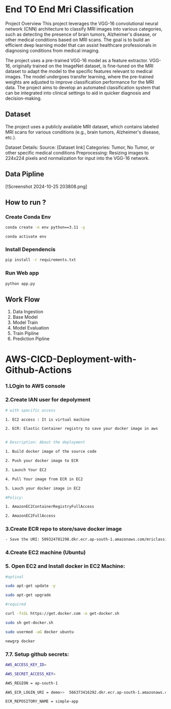 # End TO End Mri Classification 
Project Overview
This project leverages the VGG-16 convolutional neural network (CNN) architecture to classify MRI images into various categories, such as detecting the presence of brain tumors, Alzheimer's disease, or other medical conditions based on MRI scans. The goal is to build an efficient deep learning model that can assist healthcare professionals in diagnosing conditions from medical imaging.

The project uses a pre-trained VGG-16 model as a feature extractor. VGG-16, originally trained on the ImageNet dataset, is fine-tuned on the MRI dataset to adapt the model to the specific features relevant to medical images. The model undergoes transfer learning, where the pre-trained weights are adjusted to improve classification performance for the MRI data. The project aims to develop an automated classification system that can be integrated into clinical settings to aid in quicker diagnosis and decision-making.

## Dataset
The project uses a publicly available MRI dataset, which contains labeled MRI scans for various conditions (e.g., brain tumors, Alzheimer's disease, etc.).

Dataset Details:
Source: [Dataset link]
Categories: Tumor, No Tumor, or other specific medical conditions
Preprocessing: Resizing images to 224x224 pixels and normalization for input into the VGG-16 network.

## Data Pipline
[!Screenshot 2024-10-25 203808.png]

## How to run ?

### Create Conda Env
```bash
conda create -n env python==3.11 -y
```
```
conda activate env
```

### Install Dependencis
```bash
pip install -r requirements.txt
```

### Run Web app
```bash
python app.py
```

## Work Flow
1. Data Ingestion
2. Base Model
3. Model Train
4. Model Evaluation
5. Train Pipline
6. Prediction Pipline

# AWS-CICD-Deployment-with-Github-Actions
### 1.LOgin to AWS console

### 2.Create IAN user for depolyment
```bash
# with specific access

1. EC2 access : It is virtual machine

2. ECR: Elastic Container registry to save your docker image in aws


# Description: About the deployment

1. Build docker image of the source code

2. Push your docker image to ECR

3. Launch Your EC2 

4. Pull Your image from ECR in EC2

5. Lauch your docker image in EC2

#Policy:

1. AmazonEC2ContainerRegistryFullAccess

2. AmazonEC2FullAccess
```

### 3.Create ECR repo to store/save docker image
```bash
- Save the URI: 509324781298.dkr.ecr.ap-south-1.amazonaws.com/mriclassification
```


### 4.Create EC2 machine (Ubuntu)


### 5. Open EC2 and Install docker in EC2 Machine:
```bash
#optinal

sudo apt-get update -y

sudo apt-get upgrade

#required

curl -fsSL https://get.docker.com -o get-docker.sh

sudo sh get-docker.sh

sudo usermod -aG docker ubuntu

newgrp docker
```

### 7.7. Setup github secrets:
```bash
AWS_ACCESS_KEY_ID=

AWS_SECRET_ACCESS_KEY=

AWS_REGION = ap-south-1

AWS_ECR_LOGIN_URI = demo>>  566373416292.dkr.ecr.ap-south-1.amazonaws.com

ECR_REPOSITORY_NAME = simple-app
```
